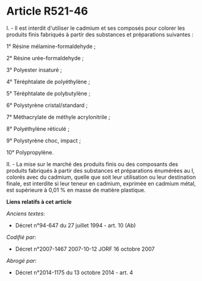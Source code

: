 # Article R521-46

I. - Il est interdit d'utiliser le cadmium et ses composés pour colorer les produits finis fabriqués à partir des substances
et préparations suivantes :

1° Résine mélamine-formaldehyde ;

2° Résine urée-formaldehyde ;

3° Polyester insaturé ;

4° Téréphtalate de polyéthylène ;

5° Téréphtalate de polybutylène ;

6° Polystyrène cristal/standard ;

7° Méthacrylate de méthyle acrylonitrile ;

8° Polyéthylène réticulé ;

9° Polystyrène choc, impact ;

10° Polypropylène.

II. - La mise sur le marché des produits finis ou des composants des produits fabriqués à partir des substances et
préparations énumérées au I, colorés avec du cadmium, quelle que soit leur utilisation ou leur destination finale, est
interdite si leur teneur en cadmium, exprimée en cadmium métal, est supérieure à 0,01 % en masse de matière plastique.

**Liens relatifs à cet article**

_Anciens textes_:

  - Décret n°94-647 du 27 juillet 1994 - art. 10 (Ab)

_Codifié par_:

  - Décret n°2007-1467 2007-10-12 JORF 16 octobre 2007

_Abrogé par_:

  - Décret n°2014-1175 du 13 octobre 2014 - art. 4
